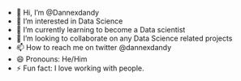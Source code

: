 - 👋 Hi, I’m @Dannexdandy
- 👀 I’m interested in Data Science
- 🌱 I’m currently learning to become a Data scientist
- 💞️ I’m looking to collaborate on any Data Science related projects
- 📫 How to reach me on twitter @dannexdandy
- 😄 Pronouns: He/Him
- ⚡ Fun fact: I love working with people.

<!---
Dannexdandy/Dannexdandy is a ✨ special ✨ repository because its `README.md` (this file) appears on your GitHub profile.
You can click the Preview link to take a look at your changes.
--->
